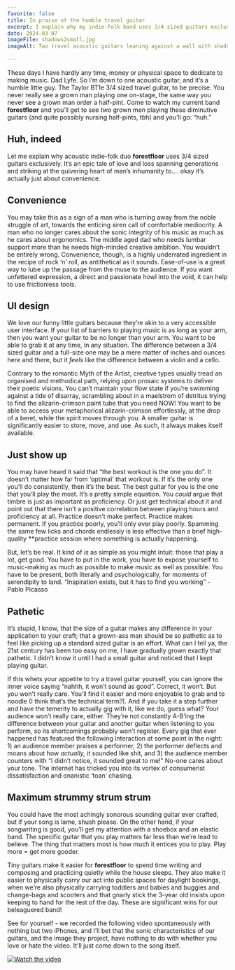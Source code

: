 ```yaml
---
favorite: false
title: In praise of the humble travel guitar
excerpt: I explain why my indie-folk band uses 3/4 sized guitars exclusively
date: 2024-03-07
imageFile: shadows2small.jpg
imageAlt: Two travel acoustic guitars leaning against a wall with shadows
  
---
```


These days I have hardly any time, money or physical space to dedicate to making music. Dad Lyfe. So I’m down to one acoustic guitar, and it’s a humble little guy. The Taylor BT1e 3/4 sized travel guitar, to be precise. You never really see a grown man playing one on-stage, the same way you never see a grown man order a half-pint. Come to watch my current band **forestfloor** and you’ll get to see *two* grown men playing these diminutive guitars (and quite possibly nursing half-pints, tbh) and you’ll go: “huh.”

## Huh, indeed

Let me explain why acoustic indie-folk duo **forestfloor** uses 3/4 sized guitars exclusively. It’s an epic tale of love and loss spanning generations and striking at the quivering heart of man’s inhumanity to…. okay it’s actually just about convenience.

## Convenience

You may take this as a sign of a man who is turning away from the noble struggle of art, towards the enticing siren call of comfortable mediocrity. A man who no longer cares about the sonic integrity of his music as much as he cares about ergonomics. The middle aged dad who needs lumbar support more than he needs high-minded creative ambition. You wouldn’t be entirely wrong. Convenience, though, is a highly underrated ingredient in the recipe of rock ‘n’ roll, as antithetical as it sounds. Ease-of-use is a great way to lube up the passage from the muse to the audience. If you want unfettered expression, a direct and passionate howl into the void, it can help to use frictionless tools.

## UI design

We love our funny little guitars because they’re akin to a very accessible user interface. If your list of barriers to playing music is as long as your arm, then you want your guitar to be no longer than your arm. You want to be able to grab it at any time, in any situation. The difference between a 3/4 sized guitar and a full-size one may be a mere matter of inches and ounces here and there, but it *feels* like the difference between a violin and a cello. 

Contrary to the romantic Myth of the Artist, creative types usually tread an organised and methodical path, relying upon prosaic systems to deliver their poetic visions. You can’t maintain your flow state if you’re swimming against a tide of disarray, scrambling about in a maelstrom of detritus trying to find the alizarin-crimson paint tube that you need NOW! You want to be able to access your metaphorical alizarin-crimson effortlessly, at the drop of a beret, while the spirit moves through you. A smaller guitar is significantly easier to store, move, and use. As such, it always makes itself available.

## Just show up

You may have heard it said that “the best workout is the one you do”. It doesn’t matter how far from ‘optimal’ that workout is. If it’s the only one you’ll do consistently, then it’s the best. The best guitar for you is the one that you’ll play the most. It’s a pretty simple equation. You *could* argue that timbre is just as important as proficiency. Or just get technical about it and point out that there isn’t a positive correlation between playing hours and proficiency at all. Practice doesn’t make perfect. Practice makes permanent. If you practice poorly, you’ll only ever play poorly. Spamming the same few licks and chords endlessly is less effective than a brief high-quality **practice session where something is actually happening. 

But, let’s be real. It kind of *is* as simple as you might intuit: those that play a lot, get good. You have to put in the work, you have to expose yourself to music-making as much as possible to make music as well as possible. You have to be present, both literally and psychologically, for moments of serendipity to land.
    “Inspiration exists, but it has to find you working” - Pablo Picasso

## Pathetic

It’s stupid, I know, that the size of a guitar makes any difference in your application to your craft; that a grown-ass man should be so pathetic as to feel like picking up a standard sized guitar is an effort. What can I tell ya, the 21st century has been too easy on me, I have gradually grown exactly that pathetic. I didn’t know it until I had a small guitar and noticed that I kept playing guitar.

If this whets your appetite to try a travel guitar yourself, you can ignore the inner voice saying “nahhh, it won’t sound as good”. Correct, it won’t. But you won’t really care. You’ll find it easier and more enjoyable to grab and to noodle (I think that’s the technical term?). And if you take it a step further and have the temerity to actually gig with it, like we do, guess what? Your audience won’t really care, either. They’re not constantly A-B’ing the difference between your guitar and another guitar when listening to you perform, so its shortcomings probably won’t register. Every gig that ever happened has featured the following interaction at some point in the night: 1) an audience member praises a performer, 2) the performer deflects and moans about how *actually,* it sounded like shit, and 3) the audience member counters with “I didn’t notice, it sounded great to me!” No-one cares about your tone. The internet has tricked you into its vortex of consumerist dissatisfaction and onanistic ‘toan’ chasing.

## Maximum strummy strum strum

You could have the most achingly sonorous sounding guitar ever crafted, but if your song is lame, shush please. On the other hand, if your songwriting is good, you’ll get my attention with a shoebox and an elastic band. The specific guitar that you play matters far less than we’re lead to believe. The thing that matters most is how much it entices you to play. Play more = get more gooder.

Tiny guitars make it easier for **forestfloor** to spend time writing and composing and practicing quietly while the house sleeps. They also make it easier to physically carry our act into public spaces for daylight bookings, when we’re also physically carrying toddlers and babies and buggies and change-bags and scooters and that gnarly stick the 3-year old insists upon keeping to hand for the rest of the day. These are significant wins for our beleaguered band!

See for yourself - we recorded the following video spontaneously with nothing but two iPhones, and I’ll bet that the sonic characteristics of our guitars, and the image they project, have nothing to do with whether you love or hate the video. It’ll just come down to the song itself.

[![Watch the video](https://img.youtube.com/vi/BMdzjxfqqI4/hqdefault.jpg)](https://www.youtube.com/embed/BMdzjxfqqI4)